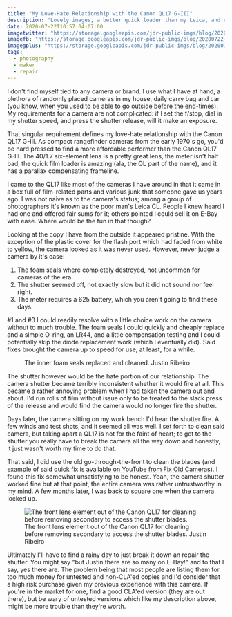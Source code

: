 ```yaml
---
title: "My Love-Hate Relationship with the Canon QL17 G-III"
description: "Lovely images, a better quick loader than my Leica, and easy to handle, you'd think I'd be packing the Canon QL17 G-III all over town. Our relationship it turns out is complicated."
date: 2020-07-22T10:57:04-07:00
imagetwitter: "https://storage.googleapis.com/jdr-public-imgs/blog/20200722-front-lens-element-out-800.jpg"
imagefb: "https://storage.googleapis.com/jdr-public-imgs/blog/20200722-front-lens-element-out-800.jpg"
imagegplus: "https://storage.googleapis.com/jdr-public-imgs/blog/20200722-front-lens-element-out-800.jpg"
tags:
  - photography
  - maker
  - repair
---
```


I don't find myself tied to any camera or brand. I use what I have at hand, a plethora of randomly placed cameras in my house, daily carry bag and car (you know, when you used to be able to go outside before the end-times). My requirements for a camera are not complicated: if I set the f/stop, dial in my shutter speed, and press the shutter release, will it make an exposure.

That singular requirement defines my love-hate relationship with the Canon QL17 G-III. As compact rangefinder cameras from the early 1970's go, you'd be hard pressed to find a more affordable performer than the Canon QL17 G-III. The 40/1.7 six-element lens is a pretty great lens, the meter isn't half bad, the quick film loader is amazing (ala, the QL part of the name), and it has a parallax compensating frameline.

I came to the QL17 like most of the cameras I have around in that it came in a box full of film-related parts and various junk that someone gave us years ago. I was not naive as to the camera's status; among a group of photographers it's known as the poor man's Leica CL. People I knew heard I had one and offered fair sums for it; others pointed I could sell it on E-Bay with ease. Where would be the fun in that though?

Looking at the copy I have from the outside it appeared pristine. With the exception of the plastic cover for the flash port which had faded from white to yellow, the camera looked as it was never used. However, never judge a camera by it's case:

1. The foam seals where completely destroyed, not uncommon for cameras of the era.
2. The shutter seemed off, not exactly slow but it did not sound nor feel right.
3. The meter requires a 625 battery, which you aren't going to find these days.

#1 and #3 I could readily resolve with a little choice work on the camera without to much trouble. The foam seals I could quickly and cheaply replace and a simple O-ring, an LR44, and a little compensation testing and I could potentially skip the diode replacement work (which I eventually did). Said fixes brought the camera up to speed for use, at least, for a while.

<figure aria-label="media" role="group" itemscope="" itemprop="associatedMedia" itemtype="http://schema.org/ImageObject">
  <picture>
    <source srcset="https://storage.googleapis.com/jdr-public-imgs/blog/20200722-foam-seals-640.webp 640w,
                    https://storage.googleapis.com/jdr-public-imgs/blog/20200722-foam-seals-800.webp 800w,
                    https://storage.googleapis.com/jdr-public-imgs/blog/20200722-foam-seals-1024.webp 1024w,
                    https://storage.googleapis.com/jdr-public-imgs/blog/20200722-foam-seals-1280.webp 1280w,
                    https://storage.googleapis.com/jdr-public-imgs/blog/20200722-foam-seals-1600.webp 1600w"
            sizes="(min-width: 800px) 800px, 100vw" type="image/webp">
    <source srcset="https://storage.googleapis.com/jdr-public-imgs/blog/20200722-foam-seals-640.jpg 640w,
                    https://storage.googleapis.com/jdr-public-imgs/blog/20200722-foam-seals-800.jpg 800w,
                    https://storage.googleapis.com/jdr-public-imgs/blog/20200722-foam-seals-1024.jpg 1024w,
                    https://storage.googleapis.com/jdr-public-imgs/blog/20200722-foam-seals-1280.jpg 1280w,
                    https://storage.googleapis.com/jdr-public-imgs/blog/20200722-foam-seals-1600.jpg 1600w"
            sizes="(min-width: 800px) 800px, 100vw" type="image/jpg">
    <img src="https://storage.googleapis.com/jdr-public-imgs/blog/20200722-foam-seals-800.jpg" alt="">
  </picture>
  <figcaption itemprop="caption description">
    <span aria-hidden="true">The inner foam seals replaced and cleaned.</span>
    <span class="author" itemprop="copyrightHolder">Justin Ribeiro</span>
  </figcaption>
</figure>

The shutter however would be the hate portion of our relationship. The camera shutter became terribly inconsistent whether it would fire at all. This became a rather annoying problem when I had taken the camera out and about. I'd run rolls of film without issue only to be treated to the slack press of the release and would find the camera would no longer fire the shutter.

Days later, the camera sitting on my work bench I'd hear the shutter fire. A few winds and test shots, and it seemed all was well. I set forth to clean said camera, but taking apart a QL17 is not for the faint of heart; to get to the shutter you really have to break the camera all the way down and honestly, it just wasn't worth my time to do that.

That said, I did use the old go-through-the-front to clean the blades (and example of said quick fix is [available on YouTube from Fix Old Cameras](https://www.youtube.com/watch?v=ebJaE-Cb2BU)). I found this fix somewhat unsatisfying to be honest. Yeah, the camera shutter worked fine but at that point, the entire camera was rather untrustworthy in my mind. A few months later, I was back to square one when the camera locked up.

<figure aria-label="media" role="group" itemscope="" itemprop="associatedMedia" itemtype="http://schema.org/ImageObject">
  <picture>
    <source srcset="https://storage.googleapis.com/jdr-public-imgs/blog/20200722-front-lens-element-out-640.webp 640w,
                    https://storage.googleapis.com/jdr-public-imgs/blog/20200722-front-lens-element-out-800.webp 800w,
                    https://storage.googleapis.com/jdr-public-imgs/blog/20200722-front-lens-element-out-1024.webp 1024w,
                    https://storage.googleapis.com/jdr-public-imgs/blog/20200722-front-lens-element-out-1280.webp 1280w,
                    https://storage.googleapis.com/jdr-public-imgs/blog/20200722-front-lens-element-out-1600.webp 1600w"
            sizes="(min-width: 800px) 800px, 100vw" type="image/webp">
    <source srcset="https://storage.googleapis.com/jdr-public-imgs/blog/20200722-front-lens-element-out-640.jpg 640w,
                    https://storage.googleapis.com/jdr-public-imgs/blog/20200722-front-lens-element-out-800.jpg 800w,
                    https://storage.googleapis.com/jdr-public-imgs/blog/20200722-front-lens-element-out-1024.jpg 1024w,
                    https://storage.googleapis.com/jdr-public-imgs/blog/20200722-front-lens-element-out-1280.jpg 1280w,
                    https://storage.googleapis.com/jdr-public-imgs/blog/20200722-front-lens-element-out-1600.jpg 1600w"
            sizes="(min-width: 800px) 800px, 100vw" type="image/jpg">
    <img src="https://storage.googleapis.com/jdr-public-imgs/blog/20200722-front-lens-element-out-800.jpg" alt="The front lens element out of the Canon QL17 for cleaning before removing secondary to access the shutter blades.">
  </picture>
  <figcaption itemprop="caption description">
    <span aria-hidden="true">The front lens element out of the Canon QL17 for cleaning before removing secondary to access the shutter blades.</span>
    <span class="author" itemprop="copyrightHolder">Justin Ribeiro</span>
  </figcaption>
</figure>

Ultimately I'll have to find a rainy day to just break it down an repair the shutter. You might say "but Justin there are so many on E-Bay!" and to that I say, yes there are. The problem being that most people are listing them for too much money for untested and non-CLA'ed copies and I'd consider that a high risk purchase given my previous experience with this camera. If you're in the market for one, find a good CLA'ed version (they are out there), but be wary of untested versions which like my description above, might be more trouble than they're worth.
